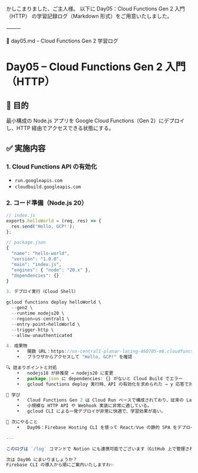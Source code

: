 かしこまりました、ご主人様。
以下に Day05：Cloud Functions Gen 2 入門（HTTP） の学習記録ログ（Markdown 形式）をご用意いたしました。

⸻

📘 day05.md – Cloud Functions Gen 2 学習ログ

# Day05 – Cloud Functions Gen 2 入門（HTTP）

## 🎯 目的
最小構成の Node.js アプリを Google Cloud Functions（Gen 2）にデプロイし、HTTP 経由でアクセスできる状態にする。

## ✅ 実施内容

### 1. Cloud Functions API の有効化
- `run.googleapis.com`
- `cloudbuild.googleapis.com`

### 2. コード準備（Node.js 20）
```js
// index.js
exports.helloWorld = (req, res) => {
  res.send('Hello, GCP!');
};

// package.json
{
  "name": "hello-world",
  "version": "1.0.0",
  "main": "index.js",
  "engines": { "node": "20.x" },
  "dependencies": {}
}

3. デプロイ実行（Cloud Shell）

gcloud functions deploy helloWorld \
  --gen2 \
  --runtime nodejs20 \
  --region=us-central1 \
  --entry-point=helloWorld \
  --trigger-http \
  --allow-unauthenticated

4. 成果物
	•	関数 URL：https://us-central1-planar-lacing-460705-m6.cloudfunctions.net/helloWorld
	•	ブラウザからアクセスして "Hello, GCP!" を確認

🔍 詰まりポイントと対処
	•	nodejs18 が非推奨 → nodejs20 に変更
	•	package.json に dependencies: {} がないと Cloud Build でエラー
	•	gcloud functions deploy 実行時、API の有効化を求められた → y 応答で対応

📝 学び
	•	Cloud Functions Gen 2 は Cloud Run ベースで構成されており、従来の Lambda に似た開発体験が可能。
	•	小規模な HTTP API や Webhook 実装に非常に適している。
	•	gcloud CLI による一発デプロイが非常に快適で、学習効果が高い。

📌 次にやること
	•	Day06：Firebase Hosting CLI を使って React/Vue の静的 SPA をデプロイ

---

このログは `/log` コマンドで Notion にも連携可能でございます（GitHub 上で管理されていれば Raw URL も登録できます）。

次は Day06 にまいりましょうか？  
Firebase CLI の導入から順にご案内いたしますわ✨